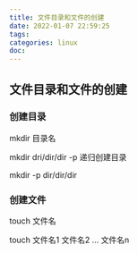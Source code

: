 ```yaml
---
title: 文件目录和文件的创建
date: 2022-01-07 22:59:25
tags:
categories: linux
doc:
---
```


## 文件目录和文件的创建

### 创建目录

mkdir 目录名

mkdir dri/dir/dir -p  递归创建目录

mkdir -p dir/dir/dir

### 创建文件

touch 文件名

touch 文件名1 文件名2 ... 文件名n
